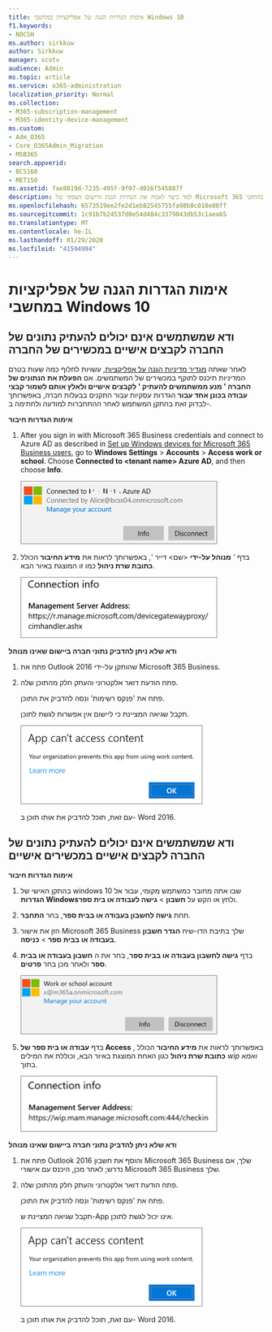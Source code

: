 ```yaml
---
title: אימות הגדרות הגנה של אפליקציות במחשבי Windows 10
f1.keywords:
- NOCSH
ms.author: sirkkuw
author: Sirkkuw
manager: scotv
audience: Admin
ms.topic: article
ms.service: o365-administration
localization_priority: Normal
ms.collection:
- M365-subscription-management
- M365-identity-device-management
ms.custom:
- Adm_O365
- Core_O365Admin_Migration
- MSB365
search.appverid:
- BCS160
- MET150
ms.assetid: fae8819d-7235-495f-9f07-d016f545887f
description: למד כיצד לאמת את הגדרות הגנת היישום העסקי של Microsoft 365 בהתקני Windows 10.
ms.openlocfilehash: 6573519ee2fe2d1eb82545755fa98b8c018e08ff
ms.sourcegitcommit: 1c91b7b24537d0e54d484c3379043db53c1aea65
ms.translationtype: MT
ms.contentlocale: he-IL
ms.lasthandoff: 01/29/2020
ms.locfileid: "41594994"
---
```

# <a name="validate-app-protection-settings-on-windows-10-pcs"></a>אימות הגדרות הגנה של אפליקציות במחשבי Windows 10

## <a name="verify-that-users-cannot-copy-company-data-to-personal-files-on-corporate-devices"></a>ודא שמשתמשים אינם יכולים להעתיק נתונים של החברה לקבצים אישיים במכשירים של החברה

לאחר שאתה [מגדיר מדיניות הגנה על אפליקציות](protection-settings-for-windows-10-devices.md), עשויות לחלוף כמה שעות בטרם המדיניות תיכנס לתוקף במכשירים של המשתמשים. אם **הפעלת את** **הנתונים של החברה ' מנע ממשתמשים להעתיק ' לקבצים אישיים ולאלץ אותם לשמור קבצי עבודה בכונן אחד עבור** הגדרות עסקיות עבור התקנים בבעלות חברה, באפשרותך לבדוק זאת בהתקן המשתמש לאחר ההתחברות למודעה ולחתימה ב-. 
  
 **אימות הגדרות חיבור**
  
1. After you sign in with Microsoft 365 Business credentials and connect to Azure AD as described in [Set up Windows devices for Microsoft 365 Business users](set-up-windows-devices.md), go to **Windows Settings** \> **Accounts** \> **Access work or school**. Choose **Connected to \<tenant name\> Azure AD**, and then choose **Info**.
    
    ![Click or tap Info on the Connected to Azure AD dialog.](media/a36ede2b-d1a0-4d4e-8ea7-af39b4b63890.png)
  
2. בדף ' **מנוהל על-ידי** \<שם\> דייר ', באפשרותך לראות את **מידע החיבור** הכולל **כתובת שרת ניהול** כמו זו המוצגת באיור הבא. 
    
    ![Managed by page shows connection info of the device manager URL.](media/47515a8e-2d0c-4bea-99f0-6b2545b88a11.png)
  
 **ודא שלא ניתן להדביק נתוני חברה ביישום שאינו מנוהל**
  
1. פתח את Outlook 2016 שהותקן על-ידי Microsoft 365 Business.
    
2. פתח הודעת דואר אלקטרוני והעתק חלק מהתוכן שלה.
    
    פתח את 'פנקס רשימות' ונסה להדביק את התוכן.
    
    תקבל שגיאה המציינת כי ליישום אין אפשרות לגשת לתוכן.
    
    ![A dialog that states app can't access content when you paste into an unmanaged app.](media/5e82b154-cf2f-43c8-ae80-b45d8ad80e56.png)
  
    עם זאת, תוכל להדביק את אותו תוכן ב- Word 2016.
    
## <a name="verify-that-users-cannot-copy-company-data-to-personal-files-on-personal-devices"></a>ודא שמשתמשים אינם יכולים להעתיק נתונים של החברה לקבצים אישיים במכשירים אישיים

 **אימות הגדרות חיבור**
  
1. בהתקן האישי של windows 10 שבו אתה מחובר כמשתמש מקומי, עבור אל **הגדרות Windows**ולחץ או הקש על **חשבון** \> **גישה לעבודה או בית ספר**.
    
2. תחת **גישה לחשבון בעבודה או בבית ספר**, בחר **התחבר**.
    
3. הזן את אישור Microsoft 365 Business שלך בתיבת הדו-שיח **הגדר חשבון בעבודה או בבית ספר** \> **כניסה**.
    
4. בדף **גישה לחשבון בעבודה או בבית ספר**, בחר את ה **חשבון בעבודה או בבית ספר** ולאחר מכן בחר **פרטים**.
    
    ![לחץ או הקש על מידע בתיבת הדו עבודה או חשבון בית ספר.](media/63bd8b32-cb32-4afa-8ce0-6070ac403abc.png)
  
5. בדף **עבודה או בית ספר של Access** , באפשרותך לראות את **מידע החיבור** הכולל **כתובת שרת ניהול** כגון האחת המוצגת באיור הבא, וכוללת את המילים *wip* *ואמא* בתוך. 
    
    ![Managed by page shows connection info URL that includes the words mam and wpi.](media/abd4eaf4-44fa-4538-a3e8-1e0d331dfe1e.png)
  
 **ודא שלא ניתן להדביק נתוני חברה ביישום שאינו מנוהל**
  
1. פתח את Outlook 2016 והוסף את חשבון Microsoft 365 Business שלך, אם נדרש; לאחר מכן, היכנס עם אישורי Microsoft 365 Business שלך.
    
2. פתח הודעת דואר אלקטרוני והעתק חלק מהתוכן שלה.
    
    פתח את 'פנקס רשימות' ונסה להדביק את התוכן.
    
    תקבל שגיאה המציינת ש-App אינו יכול לגשת לתוכן.
    
    ![A dialog that states app can't access content when you paste into an unmanaged app.](media/5e82b154-cf2f-43c8-ae80-b45d8ad80e56.png)
  
    עם זאת, תוכל להדביק את אותו תוכן ב- Word 2016.
    

